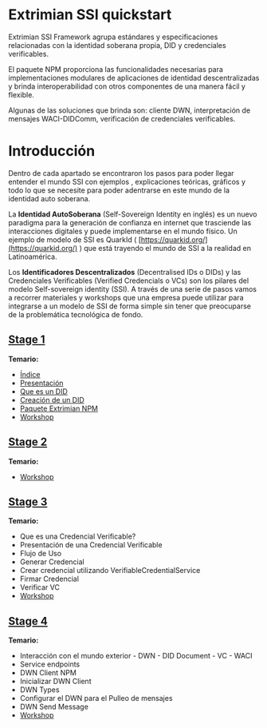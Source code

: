 # Extrimian SSI quickstart 

Extrimian SSI Framework agrupa estándares y especificaciones relacionadas con la identidad soberana propia, DID y credenciales verificables.

El paquete NPM proporciona las funcionalidades necesarias para implementaciones modulares de aplicaciones de identidad descentralizadas y brinda interoperabilidad con otros componentes de una manera fácil y flexible.

Algunas de las soluciones que brinda son: cliente DWN, interpretación de mensajes WACI-DIDComm, verificación de credenciales verificables.


# Introducción 

Dentro de cada apartado se encontraron los pasos para poder llegar entender el mundo SSI con ejemplos , explicaciones teóricas, gráficos y todo lo que se necesite para poder adentrarse en este mundo de la identidad auto soberana.

La **Identidad AutoSoberana** (Self-Sovereign Identity en inglés) es un nuevo paradigma para la generación de confianza en internet que trasciende las interacciones digitales y puede implementarse en el mundo físico.
Un ejemplo de modelo de SSI es QuarkId ( [https://quarkid.org/](https://quarkid.org/) ) que está trayendo el mundo de SSI a la realidad en Latinoamérica.
 
Los **Identificadores Descentralizados** (Decentralised IDs o DIDs) y las Credenciales Verificables (Verified Credencials o VCs) son los pilares del modelo Self-sovereign identity (SSI). A través de una serie de pasos vamos a recorrer materiales y workshops que una empresa puede utilizar para integrarse a un modelo de SSI de forma simple sin tener que preocuparse de la problemática tecnológica de fondo.

## [Stage 1](stage1/README.md) 

**Temario:**

 - [Índice](stage1/README.md)
 - [Presentación](stage1/presentation.pdf)
 - [Que es un DID](stage1/what-is-did.md)
 - [Creación de un DID](stage1/create-did.md)
 - [Paquete Extrimian NPM](stage1/extrimian-packages.md)
 - [Workshop](stage1/workshop/did)
 

## [Stage 2](stage2/README.md) 

**Temario:**

 - [Workshop](stage2/README.md) 


## [Stage 3](stage3/README.md) 

**Temario:**

- Que es una Credencial Verificable?
- Presentación de una Credencial Verificable
- Flujo de Uso
- Generar Credencial
- Crear credencial utilizando VerifiableCredentialService
- Firmar Credencial
- Verificar VC
- [Workshop](stage3/vc-example) 

## [Stage 4](stage4/README.md) 

**Temario:**

- Interacción con el mundo exterior - DWN - DID Document - VC - WACI
- Service endpoints
- DWN Client NPM
- Inicializar DWN Client
- DWN Types
- Configurar el DWN para el Pulleo de mensajes
- DWN Send Message
- [Workshop](stage4/examples) 